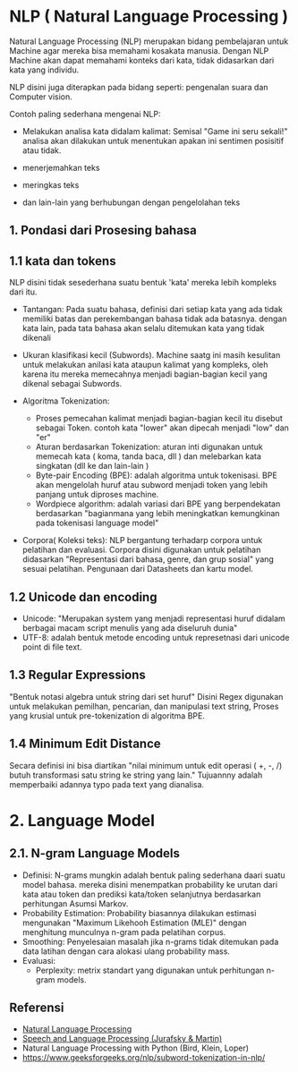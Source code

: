 # NLP ( Natural Language Processing )

Natural Language Processing (NLP) merupakan bidang pembelajaran untuk Machine agar mereka bisa memahami kosakata manusia. Dengan NLP Machine akan dapat memahami konteks dari kata, tidak didasarkan dari kata yang individu.

NLP disini juga diterapkan pada bidang seperti: pengenalan suara dan Computer vision.

Contoh paling sederhana mengenai NLP:

- Melakukan analisa kata didalam kalimat:
  Semisal "Game ini seru sekali!" analisa akan dilakukan untuk menentukan apakan ini sentimen posisitif atau tidak.

- menerjemahkan teks
- meringkas teks
- dan lain-lain yang berhubungan dengan pengelolahan teks

## 1. Pondasi dari Prosesing bahasa

## 1.1 kata dan tokens

NLP disini tidak sesederhana suatu bentuk 'kata' mereka lebih kompleks dari itu. 

- Tantangan: Pada suatu bahasa, definisi dari setiap kata yang ada tidak memiliki batas dan perekembangan bahasa tidak ada batasnya. dengan kata lain, pada tata bahasa akan selalu ditemukan kata yang tidak dikenali
- Ukuran klasifikasi kecil (Subwords). Machine saatg ini masih kesulitan untuk melakukan anilasi kata ataupun kalimat yang kompleks, oleh karena itu mereka memecahnya menjadi bagian-bagian kecil yang dikenal sebagai Subwords.
- Algoritma Tokenization:
  - Proses pemecahan kalimat menjadi bagian-bagian kecil itu disebut sebagai Token. contoh kata "lower" akan dipecah menjadi "low" dan "er"
  - Aturan berdasarkan Tokenization: aturan inti digunakan untuk memecah kata ( koma, tanda baca, dll ) dan melebarkan kata singkatan (dll ke dan lain-lain )
  - Byte-pair Encoding (BPE): adalah algoritma untuk tokenisasi. BPE akan mengelolah huruf atau subword menjadi token yang lebih panjang untuk diproses machine.
  - Wordpiece algorithm: adalah variasi dari BPE yang berpendekatan berdasarkan "bagianmana yang lebih meningkatkan kemungkinan pada tokenisasi language model"
 
- Corpora( Koleksi teks): NLP bergantung terhadarp corpora untuk pelatihan dan evaluasi. Corpora disini digunakan untuk pelatihan didasarkan "Representasi dari bahasa, genre, dan grup sosial" yang sesuai pelatihan. Pengunaan dari Datasheets dan kartu model.

## 1.2 Unicode dan encoding

- Unicode: "Merupakan system yang menjadi representasi huruf didalam berbagai macam script menulis yang ada diseluruh dunia"
- UTF-8: adalah bentuk metode encoding untuk represetnasi dari unicode point di file text.

## 1.3 Regular Expressions

"Bentuk notasi algebra untuk string dari set huruf" Disini Regex digunakan untuk melakukan pemilhan, pencarian, dan manipulasi text string, Proses yang krusial untuk pre-tokenization di algoritma BPE. 

## 1.4 Minimum Edit Distance

Secara definisi ini bisa diartikan "nilai minimum untuk edit operasi ( +, -, /) butuh transformasi satu string ke string yang lain." Tujuannny adalah memperbaiki adannya typo pada text yang dianalisa.

# 2. Language Model

## 2.1. N-gram Language Models

- Definisi: N-grams mungkin adalah bentuk paling sederhana daari suatu model bahasa. mereka disini menempatkan probability ke urutan dari kata atau token dan prediksi kata/token selanjutnya berdasarkan perhitungan Asumsi Markov.
- Probability Estimation: Probability biasannya dilakukan estimasi mengunakan "Maximum Likehooh Estimation (MLE)" dengan menghitung munculnya n-gram pada pelatihan corpus.
- Smoothing: Penyelesaian masalah jika n-grams tidak ditemukan pada data latihan dengan cara alokasi ulang probability mass.
- Evaluasi:
  - Perplexity: metrix standart yang digunakan untuk perhitungan n-gram models. 


## Referensi
- [Natural Language Processing](https://huggingface.co/learn/llm-course/chapter1/2?fw=pt)
- [Speech and Language Processing (Jurafsky & Martin)](https://web.stanford.edu/~jurafsky/slp3/)
- Natural Language Processing with Python (Bird, Klein, Loper)
- https://www.geeksforgeeks.org/nlp/subword-tokenization-in-nlp/
